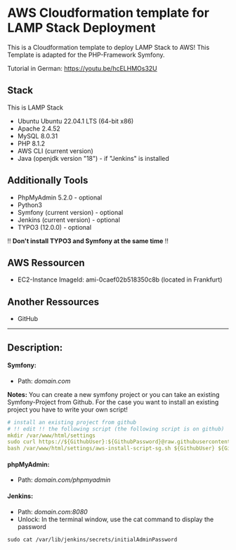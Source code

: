 # AWS Cloudformation template for LAMP Stack Deployment
This is a Cloudformation template to deploy LAMP Stack to AWS! This Template is adapted for the PHP-Framework Symfony.

Tutorial in German: https://youtu.be/hcELHMOs32U

## Stack
This is LAMP Stack

- Ubuntu Ubuntu 22.04.1 LTS (64-bit x86)
- Apache 2.4.52
- MySQL 8.0.31
- PHP 8.1.2
- AWS CLI (current version)
- Java (openjdk version "18") - if "Jenkins" is installed

## Additionally Tools
- PhpMyAdmin 5.2.0 - optional
- Python3
- Symfony (current version) - optional
- Jenkins (current version) - optional
- TYPO3 (12.0.0) - optional

!! **Don't install TYPO3 and Symfony at the same time** !!

## AWS Ressourcen
- EC2-Instance ImageId: ami-0caef02b518350c8b (located in Frankfurt)

## Another Ressources
- GitHub

------------

## Description:
#### Symfony:
- Path: *domain.com*

**Notes:**
You can create a new symfony project or you can take an existing Symfony-Project from Github.
For the case you want to install an existing project you have to write your own script!

```yaml
# install an existing project from github
# !! edit !! the following script (the following script is on github)
mkdir /var/www/html/settings
sudo curl https://${GithubUser}:${GithubPassword}@raw.githubusercontent.com/LuminiCode/symfony/master/aws-install-script-sg.sh -o /var/www/html/settings/aws-install-script-sg.sh
bash /var/www/html/settings/aws-install-script-sg.sh ${GithubUser} ${GithubPassword} ${AWS::StackName} ${DBUser} ${DBPassword} ${DBName}
```
#### phpMyAdmin: 
- Path: *domain.com/phpmyadmin*

#### Jenkins: 
- Path: *domain.com:8080*
- Unlock: In the terminal window, use the cat command to display the password
```shell
sudo cat /var/lib/jenkins/secrets/initialAdminPassword
```
